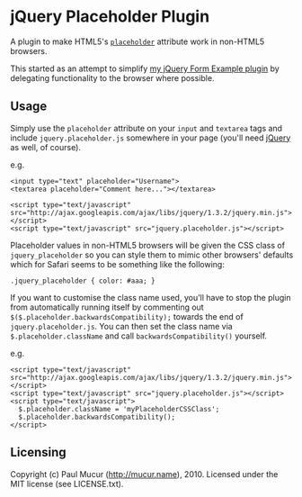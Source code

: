 jQuery Placeholder Plugin
=========================

A plugin to make HTML5's [`placeholder`][placeholder_spec] attribute work in non-HTML5 
browsers.

This started as an attempt to simplify [my jQuery Form Example plugin][jquery_example]
by delegating functionality to the browser where possible.

  [placeholder_spec]: http://www.whatwg.org/specs/web-apps/current-work/multipage/common-input-element-attributes.html#the-placeholder-attribute
  [jquery_example]: http://github.com/mudge/jquery_example

Usage
-----

Simply use the `placeholder` attribute on your `input` and `textarea` tags and include 
`jquery.placeholder.js` somewhere in your page (you'll need [jQuery][jquery] as well, of course).

e.g.

    <input type="text" placeholder="Username">
    <textarea placeholder="Comment here..."></textarea>
    
    <script type="text/javascript" src="http://ajax.googleapis.com/ajax/libs/jquery/1.3.2/jquery.min.js"></script>
    <script type="text/javascript" src="jquery.placeholder.js"></script>

  [jquery]: http://jquery.com/

Placeholder values in non-HTML5 browsers will be given the CSS class of `jquery_placeholder` so 
you can style them to mimic other browsers' defaults which for Safari seems to be something 
like the following:

    .jquery_placeholder { color: #aaa; }

If you want to customise the class name used, you'll have to stop the plugin from
automatically running itself by commenting out `$($.placeholder.backwardsCompatibility);`
towards the end of `jquery.placeholder.js`. You can then set the class name via
`$.placeholder.className` and call `backwardsCompatibility()` yourself.

e.g.

    <script type="text/javascript" src="http://ajax.googleapis.com/ajax/libs/jquery/1.3.2/jquery.min.js"></script>
    <script type="text/javascript" src="jquery.placeholder.js"></script>
    <script type="text/javascript">
      $.placeholder.className = 'myPlaceholderCSSClass';
      $.placeholder.backwardsCompatibility();
    </script>

Licensing
---------

Copyright (c) Paul Mucur (http://mucur.name), 2010.
Licensed under the MIT license (see LICENSE.txt).

